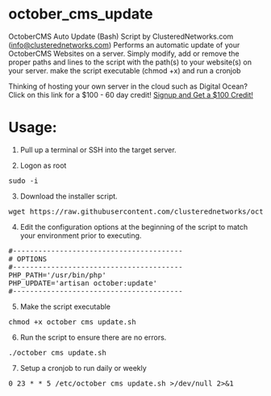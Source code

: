 # october_cms_update
OctoberCMS Auto Update (Bash) Script
by ClusteredNetworks.com (info@clusterednetworks.com)
Performs an automatic update of your OctoberCMS Websites on a server. 
Simply modify, add or remove the proper paths and lines to the script with the
path(s) to your website(s) on your server.
make the script executable (chmod +x) and run a cronjob

Thinking of hosting your own server in the cloud such as Digital Ocean? Click on this link for a $100 - 60 day credit!
[Signup and Get a $100 Credit!](https://www.digitalocean.com/?refcode=8ac0bc0ef31d&utm_campaign=Referral_Invite&utm_medium=Referral_Program&utm_source=badge)

# Usage:
1. Pull up a terminal or SSH into the target server.

2. Logon as root

<pre>sudo -i</pre>

3. Download the installer script.

<pre>wget https://raw.githubusercontent.com/clusterednetworks/october_cms_update/master/october_cms_update.sh</pre>

4. Edit the configuration options at the beginning of the script to match your environment prior to executing.
<pre>
#----------------------------------------
# OPTIONS
#----------------------------------------
PHP_PATH='/usr/bin/php'
PHP_UPDATE='artisan october:update'
#----------------------------------------
</pre>

5. Make the script executable
<pre>
chmod +x october_cms_update.sh
</pre>
6. Run the script to ensure there are no errors.
<pre>
./october_cms_update.sh
</pre>
7. Setup a cronjob to run daily or weekly
<pre>
0 23 * * 5 /etc/october_cms_update.sh >/dev/null 2>&1
</pre>


